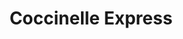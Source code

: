 ---
title: "Coccinelle Express"
url: /saint-aubin-darquenay/coccinelle-express/
shop: Supermarkt
---